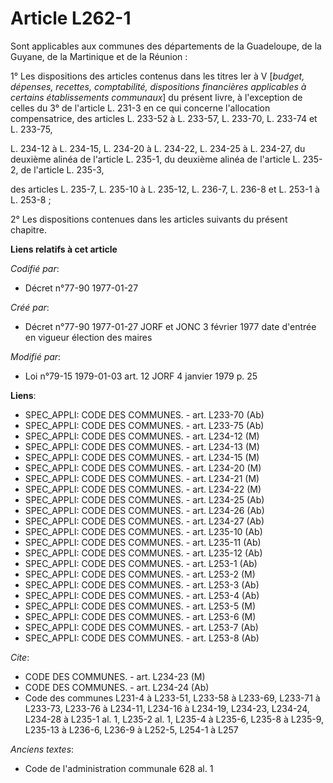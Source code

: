 # Article L262-1

Sont applicables aux communes des départements de la Guadeloupe, de la Guyane, de la Martinique et de la Réunion :

1° Les dispositions des articles contenus dans les titres Ier à V [*budget, dépenses, recettes, comptabilité, dispositions
financières applicables à certains établissements communaux*] du présent livre, à l'exception de celles du 3° de l'article L.
231-3 en ce qui concerne l'allocation compensatrice, des articles L. 233-52 à L. 233-57, L. 233-70, L. 233-74 et L. 233-75,

L. 234-12 à L. 234-15, L. 234-20 à L. 234-22, L. 234-25 à L. 234-27, du deuxième alinéa de l'article L. 235-1, du deuxième
alinéa de l'article L. 235-2, de l'article L. 235-3,

des articles L. 235-7, L. 235-10 à L. 235-12, L. 236-7, L. 236-8 et L. 253-1 à L. 253-8 ; 

2° Les dispositions contenues dans les articles suivants du présent chapitre.

**Liens relatifs à cet article**

_Codifié par_:

  - Décret n°77-90 1977-01-27

_Créé par_:

  - Décret n°77-90 1977-01-27 JORF et JONC 3 février 1977 date d'entrée en vigueur élection des maires

_Modifié par_:

  - Loi n°79-15 1979-01-03 art. 12 JORF 4 janvier 1979 p. 25

**Liens**:

  - SPEC_APPLI: CODE DES COMMUNES. - art. L233-70 (Ab)
  - SPEC_APPLI: CODE DES COMMUNES. - art. L233-75 (Ab)
  - SPEC_APPLI: CODE DES COMMUNES. - art. L234-12 (M)
  - SPEC_APPLI: CODE DES COMMUNES. - art. L234-13 (M)
  - SPEC_APPLI: CODE DES COMMUNES. - art. L234-15 (M)
  - SPEC_APPLI: CODE DES COMMUNES. - art. L234-20 (M)
  - SPEC_APPLI: CODE DES COMMUNES. - art. L234-21 (M)
  - SPEC_APPLI: CODE DES COMMUNES. - art. L234-22 (M)
  - SPEC_APPLI: CODE DES COMMUNES. - art. L234-25 (Ab)
  - SPEC_APPLI: CODE DES COMMUNES. - art. L234-26 (Ab)
  - SPEC_APPLI: CODE DES COMMUNES. - art. L234-27 (Ab)
  - SPEC_APPLI: CODE DES COMMUNES. - art. L235-10 (Ab)
  - SPEC_APPLI: CODE DES COMMUNES. - art. L235-11 (Ab)
  - SPEC_APPLI: CODE DES COMMUNES. - art. L235-12 (Ab)
  - SPEC_APPLI: CODE DES COMMUNES. - art. L253-1 (Ab)
  - SPEC_APPLI: CODE DES COMMUNES. - art. L253-2 (M)
  - SPEC_APPLI: CODE DES COMMUNES. - art. L253-3 (Ab)
  - SPEC_APPLI: CODE DES COMMUNES. - art. L253-4 (Ab)
  - SPEC_APPLI: CODE DES COMMUNES. - art. L253-5 (M)
  - SPEC_APPLI: CODE DES COMMUNES. - art. L253-6 (M)
  - SPEC_APPLI: CODE DES COMMUNES. - art. L253-7 (Ab)
  - SPEC_APPLI: CODE DES COMMUNES. - art. L253-8 (Ab)

_Cite_:

  - CODE DES COMMUNES. - art. L234-23 (M)
  - CODE DES COMMUNES. - art. L234-24 (Ab)
  - Code des communes L231-4 à L233-51, L233-58 à L233-69, L233-71 à L233-73, L233-76 à L234-11, L234-16 à L234-19, L234-23, L234-24, L234-28 à L235-1 al. 1, L235-2 al. 1, L235-4 à L235-6, L235-8 à L235-9, L235-13 à L236-6, L236-9 à L252-5, L254-1 à L257

_Anciens textes_:

  - Code de l'administration communale 628 al. 1
